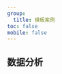```yaml
---
group:
  title: 模板案例
toc: false
mobile: false
---
```


## 数据分析

<code src="./analysis/index"></code>
